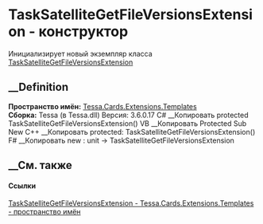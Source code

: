 # TaskSatelliteGetFileVersionsExtension - конструктор
Инициализирует новый экземпляр класса
[TaskSatelliteGetFileVersionsExtension](T_Tessa_Cards_Extensions_Templates_TaskSatelliteGetFileVersionsExtension.htm)
##  __Definition
 **Пространство имён:**
[Tessa.Cards.Extensions.Templates](N_Tessa_Cards_Extensions_Templates.htm)  
 **Сборка:** Tessa (в Tessa.dll) Версия: 3.6.0.17
C# __Копировать
     protected TaskSatelliteGetFileVersionsExtension()
VB __Копировать
     Protected Sub New
C++ __Копировать
     protected:
    TaskSatelliteGetFileVersionsExtension()
F# __Копировать
     new : unit -> TaskSatelliteGetFileVersionsExtension
##  __См. также
#### Ссылки
[TaskSatelliteGetFileVersionsExtension -
](T_Tessa_Cards_Extensions_Templates_TaskSatelliteGetFileVersionsExtension.htm)
[Tessa.Cards.Extensions.Templates - пространство
имён](N_Tessa_Cards_Extensions_Templates.htm)
